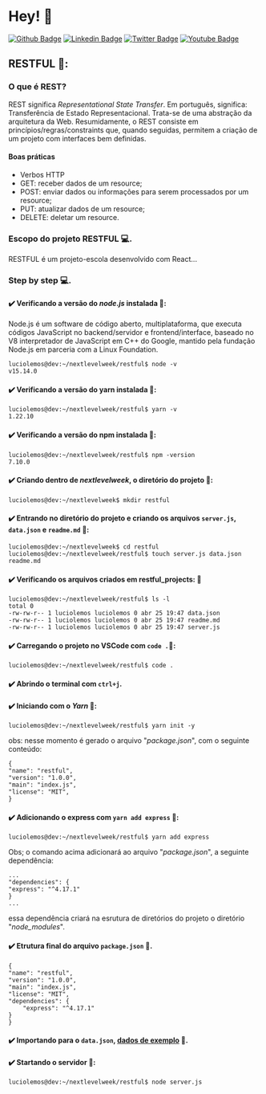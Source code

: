 # Hey! 👤

[![Github Badge](https://img.shields.io/badge/-Github-000?style=flat-square&logo=Github&logoColor=white&link=https://github.com/luciolemos)](https://github.com/luciolemos)
[![Linkedin Badge](https://img.shields.io/badge/-LinkedIn-blue?style=flat-square&logo=Linkedin&logoColor=white&link=https://www.linkedin.com/in/lucio-lemos-a550441a1/)](https://www.linkedin.com/in/lucio-lemos-a550441a1/)
[![Twitter Badge](https://img.shields.io/badge/-Twitter-1ca0f1?style=flat-square&labelColor=1ca0f1&logo=twitter&logoColor=white&link=https://twitter.com/lucciolemos)](https://twitter.com/lucciolemos)
[![Youtube Badge](https://img.shields.io/badge/-YouTube-ff0000?style=flat-square&labelColor=ff0000&logo=youtube&logoColor=white&link=https://studio.youtube.com/channel/UCrNM1nr2nw0lSqMD10m6rLw)](#)

## RESTFUL 📌: 
### O que é REST?
REST significa _Representational State Transfer_. Em português, significa: Transferência de Estado Representacional. Trata-se de uma abstração da arquitetura da Web. Resumidamente, o REST consiste em princípios/regras/constraints que, quando seguidas, permitem a criação de um projeto com interfaces bem definidas.
#### Boas práticas
- Verbos HTTP
- GET: receber dados de um resource;
- POST: enviar dados ou informações para serem processados por um resource;
- PUT: atualizar dados de um resource;
- DELETE: deletar um resource.

### Escopo do projeto RESTFUL 💻.
RESTFUL é um projeto-escola desenvolvido com React...
### Step by step 💻.
#### ✔️ Verificando a versão do _node.js_ instalada 📙:
Node.js é um software de código aberto, multiplataforma, que executa códigos JavaScript no backend/servidor e frontend/interface, baseado no V8 interpretador de JavaScript em C++ do Google, mantido pela fundação Node.js em parceria com a Linux Foundation.

    luciolemos@dev:~/nextlevelweek/restful$ node -v
    v15.14.0
#### ✔️ Verificando a versão do yarn instalada 📙:
    luciolemos@dev:~/nextlevelweek/restful$ yarn -v
    1.22.10
#### ✔️ Verificando a versão do npm instalada 📙:
    luciolemos@dev:~/nextlevelweek/restful$ npm -version
    7.10.0
#### ✔️ Criando dentro de _nextlevelweek_, o diretório do projeto 📙:
    luciolemos@dev:~/nextlevelweek$ mkdir restful
   
#### ✔️ Entrando no diretório do projeto e criando os arquivos `server.js`, `data.json` e `readme.md` 📙:
    luciolemos@dev:~/nextlevelweek$ cd restful
    luciolemos@dev:~/nextlevelweek/restful$ touch server.js data.json readme.md
    
#### ✔️ Verificando os arquivos criados em restful_projects: 📙
    luciolemos@dev:~/nextlevelweek/restful$ ls -l
    total 0
    -rw-rw-r-- 1 luciolemos luciolemos 0 abr 25 19:47 data.json
    -rw-rw-r-- 1 luciolemos luciolemos 0 abr 25 19:47 readme.md
    -rw-rw-r-- 1 luciolemos luciolemos 0 abr 25 19:47 server.js

#### ✔️ Carregando o projeto no VSCode com `code .`📙:
    luciolemos@dev:~/nextlevelweek/restful$ code .

#### ✔️ Abrindo o terminal com `ctrl+j`.

#### ✔️ Iniciando com o _Yarn_ 📙:
    luciolemos@dev:~/nextlevelweek/restful$ yarn init -y
obs: nesse momento é gerado o arquivo "_package.json_", com o seguinte conteúdo: 
    
    {
    "name": "restful",
    "version": "1.0.0",
    "main": "index.js",
    "license": "MIT",                             
    }
#### ✔️ Adicionando o express com `yarn add express` 📙:
    luciolemos@dev:~/nextlevelweek/restful$ yarn add express
Obs; o comando acima adicionará ao arquivo "_package.json_", a seguinte dependência:

    ...
    "dependencies": {
    "express": "^4.17.1"
    }
    ...
essa dependência criará na esrutura de diretórios do projeto o diretório "_node_modules_".

#### ✔️ Etrutura final do arquivo `package.json` 📙.
    {
    "name": "restful",
    "version": "1.0.0",
    "main": "index.js",
    "license": "MIT",
    "dependencies": {
        "express": "^4.17.1"
    }
    }

#### ✔️ Importando para o `data.json`, [dados de exemplo](https://jsonplaceholder.typicode.com/users) 📙.
#### ✔️ Startando o servidor 📙:
    luciolemos@dev:~/nextlevelweek/restful$ node server.js
